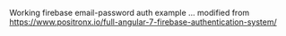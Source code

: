 Working firebase email-password auth example ... modified from https://www.positronx.io/full-angular-7-firebase-authentication-system/


